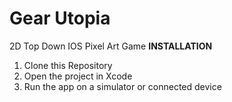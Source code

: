 # Gear Utopia
2D Top Down IOS Pixel Art Game
**INSTALLATION**
1. Clone this Repository
2. Open the project in Xcode
3. Run the app on a simulator or connected device

